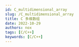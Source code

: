```yaml
---
id: C_multidimensional_array
slug: /C_multidimensional_array
title: C 多维数组
date: 2022-10-29
authors: nox
tags: [C/C++]
keywords: [C/C++]
---
```


<!-- truncate -->

